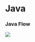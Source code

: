 # Java


### Java Flow
![](https://github.com/dsaish3/Java-Course-Training/blob/master/project-setup/images/java-1.png)
